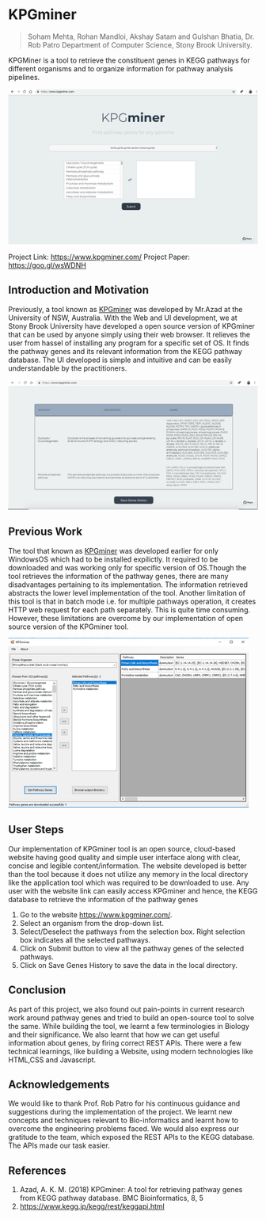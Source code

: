 # KPGminer

> Soham Mehta, Rohan Mandloi, Akshay Satam and Gulshan Bhatia, Dr. Rob Patro
> Department of Computer Science, Stony Brook University.

KPGMiner is a tool to retrieve the constituent genes in KEGG pathways for different organisms and to organize information for pathway analysis pipelines. 


![KPGMiner](kpgmain.png)

Project Link: https://www.kpgminer.com/
Project Paper: https://goo.gl/wsWDNH


## Introduction and Motivation
Previously, a tool known as [KPGminer](https://www.biorxiv.org/content/early/2018/09/13/416131) was developed by Mr.Azad at the University of NSW, Australia. With the Web and UI development, we at Stony Brook University have developed a open source version of KPGminer that can be used by anyone simply using their web browser. It relieves the user from hassel of installing any program for a specific set of OS. It finds the pathway genes and its relevant information from the KEGG pathway database. The UI developed is simple and intuitive and can be easily understandable by the practitioners.

![KPGMiner2](kpg2.png)


## Previous Work

The tool that known as [KPGminer](https://www.biorxiv.org/content/early/2018/09/13/416131) was developed earlier for only WindowsOS which had to be installed expilictly. It required to be downloaded and was working only for specific version of OS.Though the tool retrieves the information of the pathway genes, there are many disadvantages pertaining to its implementation. The information retrieved abstracts the lower level implementation of the tool. Another limitation of this tool is that in batch mode i.e. for multiple pathways operation, it creates HTTP web request for each path separately. This is quite time consuming. However, these limitations are overcome by our implementation of open source version of the KPGminer tool. 

 ![OldKPG](oldkpg.png)


## User Steps

Our implementation of KPGminer tool is an open source, cloud-based website having good quality and simple user interface along with clear, concise and legible content/information. The website developed is better than the tool because it does not utilize any memory in the local directory like the application tool which was required to be downloaded to use. Any user with the website link can easily access KPGminer and hence, the KEGG database to retrieve the information of the pathway genes

1. Go to the website https://www.kpgminer.com/. 
2. Select an organism from the drop-down list.
3. Select/Deselect the pathways from the selection box. Right selection box indicates all the selected pathways.
4. Click on Submit button to view all the pathway genes of the selected pathways.
5. Click on Save Genes History to save the data in the local directory.

##	Conclusion
As part of this project, we also found out pain-points in current research work around pathway genes and tried to build an open-source tool to solve the same. While building the tool, we learnt a few terminologies in Biology and their significance. We also learnt that how  we can get useful information about genes, by firing correct REST APIs. There were a few technical learnings, like building a Website, using modern technologies like HTML,CSS and Javascript.

##	Acknowledgements
We would like to thank Prof. Rob Patro for his continuous guidance and suggestions during the implementation of the project. We learnt new concepts and techniques relevant to Bio-informatics and learnt how to overcome the engineering problems faced. We would also express our gratitude to the team, which exposed the REST APIs to the KEGG database. The APIs made our task easier.

## References
1.	Azad, A. K. M. (2018) KPGminer: A tool for retrieving pathway genes from KEGG pathway database. BMC Bioinformatics, 8, 5
2.	https://www.kegg.jp/kegg/rest/keggapi.html







